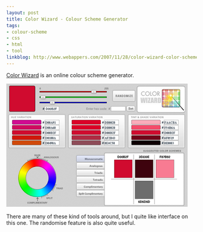 ```yaml
---
layout: post
title: Color Wizard - Colour Scheme Generator
tags:
- colour-scheme
- css
- html
- tool
linkblog: http://www.webappers.com/2007/11/28/color-wizard-color-scheme-generator/
---
```


[Color Wizard](http://www.colorsontheweb.com/colorwizard.asp) is an online colour scheme generator.

<img src="/images/2007/color-wizard.png" alt="color-wizard.png" class="center border" />

There are many of these kind of tools around, but I quite like interface on this one. The randomise
feature is also quite useful.
